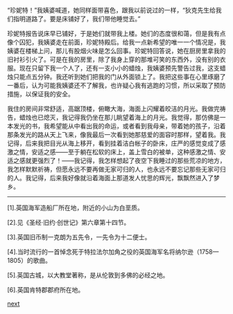
“珍妮特！”我姨婆喊道，她同样面带喜色，跟我以前说过的一样，“狄克先生给我们指明道路了。要是床铺好了，我们带他睡觉去。”

珍妮特报告说床早已铺好，于是她们就带我上楼。她们的态度很和蔼，但是我有点像个囚犯，我姨婆走在前面，珍妮特殿后。给我一点新希望的唯一一个情况是，我姨婆在楼梯上问，那儿有股烟火味是怎么回事。珍妮特回答说，她在厨房里拿我的旧衬衫引火了。可是在我的房里，除了我身上穿的那堆可笑的东西外，没有别的衣服。现在只留下我一个人了，还有一支小小的蜡烛，我姨婆预先警告过我，这支蜡烛只能点五分钟。我还听到她们把我的门从外面锁上了。我把这些事在心里琢磨了一番后，认为可能我姨婆还不了解我，也许疑心我有逃跑的习惯，所以采取了预防措施，以保证我的安全。

我住的房间非常舒适，高踞顶楼，俯瞰大海，海面上闪耀着皎洁的月光。我做完祷告，蜡烛也已熄灭，我记得我仍坐在那儿眺望着海上的月光。我觉得，那仿佛是一本发光的书，我希望能从中看出我的命运，或者看到我母亲，带着她的孩子，沿着那条发光的路从天上飞来，像我最后一次看到她那慈爱的面容时那样，望着我。我记得，后来我把目光从海上移开，看到挂着洁白帐子的卧床，庄严的感觉变成了感激之情，安适之感——至于躺在松软的床上，盖上雪白的被单，这种感激之情、安适之感就更强烈了！——我记得，我怎样想起了夜空下我睡过的那些荒凉的地方，我怎样默默祈祷，但愿永远不要再做无家可归的人，也永远不要忘记那些无家可归的人。我记得，后来我好像就沿着海面上那道发人忧思的辉光，飘飘然进入了梦乡。

* * *

[1].英国海军造船厂所在地，附近的小山为白垩质。

[2].见《圣经·旧约·创世记》第六章第十四节。

[3].英国旧币制一克朗为五先令，一先令为十二便士。

[4].当时流行的一首悼念死于特拉法尔加角之役的英国海军名将纳尔逊（1758—1805）的歌曲。

[5].英国古城，以大教堂著称，是从伦敦到多佛的必经之地。

[6].英国肯特郡郡府所在地。

[next](page184)